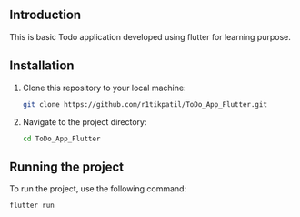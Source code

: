 ## Introduction

This is basic Todo application developed using flutter for learning purpose.

## Installation

1. Clone this repository to your local machine:

   ```bash
   git clone https://github.com/r1tikpatil/ToDo_App_Flutter.git
   ```

2. Navigate to the project directory:

   ```bash
   cd ToDo_App_Flutter
   ```

## Running the project

To run the project, use the following command:

```bash
flutter run
```


